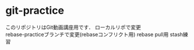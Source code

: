 ﻿# git-practice
このリポジトリはGit動画講座用です．
ローカルリポで変更  
rebase-practiceブランチで変更(rebaseコンフリクト用)
rebase pull用
stash練習
